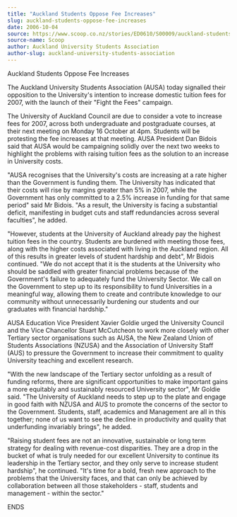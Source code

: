 ```yaml
---
title: "Auckland Students Oppose Fee Increases"
slug: auckland-students-oppose-fee-increases
date: 2006-10-04
source: https://www.scoop.co.nz/stories/ED0610/S00009/auckland-students-oppose-fee-increases.htm
source-name: Scoop
author: Auckland University Students Association
author-slug: auckland-university-students-association
---
```


<p>Auckland Students Oppose Fee Increases</p>

<p>The Auckland
University Students Association (AUSA) today signalled their
opposition to the University's intention to increase
domestic tuition fees for 2007, with the launch of their
"Fight the Fees" campaign.<p>

<p>The University of Auckland
Council are due to consider a vote to increase fees for
2007, across both undergraduate and postgraduate courses, at
their next meeting on Monday 16 October at 4pm. Students
will be protesting the fee increases at that meeting. AUSA
President Dan Bidois said that AUSA would be campaigning
solidly over the next two weeks to highlight the problems
with raising tuition fees as the solution to an increase in
University costs.</p>

<p>"AUSA recognises that the University's
costs are increasing at a rate higher than the Government is
funding them. The University has indicated that their costs
will rise by margins greater than 5% in 2007, while the
Government has only committed to a 2.5% increase in funding
for that same period" said Mr Bidois. "As a result, the
University is facing a substantial deficit, manifesting in
budget cuts and staff redundancies across several
faculties", he added.</p>

<p>"However, students at the University
of Auckland already pay the highest tuition fees in the
country. Students are burdened with meeting those fees,
along with the higher costs associated with living in the
Auckland region. All of this results in greater levels of
student hardship and debt", Mr Bidois continued. "We do not
accept that it is the students at the University who should
be saddled with greater financial problems because of the
Government's failure to adequately fund the University
Sector. We call on the Government to step up to its
responsibility to fund Universities in a meaningful way,
allowing them to create and contribute knowledge to our
community without unnecessarily burdening our students and
our graduates with financial hardship."<p>
<p>AUSA Education
Vice President Xavier Goldie urged the University Council
and the Vice Chancellor Stuart McCutcheon to work more
closely with other Tertiary sector organisations such as
AUSA, the New Zealand Union of Students Associations (NZUSA)
and the Association of University Staff (AUS) to pressure
the Government to increase their commitment to quality
University teaching and excellent research.</p>

<p>"With the new
landscape of the Tertiary sector unfolding as a result of
funding reforms, there are significant opportunities to make
important gains a more equitably and sustainably resourced
University sector", Mr Goldie said. "The University of
Auckland needs to step up to the plate and engage in good
faith with NZUSA and AUS to promote the concerns of the
sector to the Government. Students, staff, academics and
Management are all in this together; none of us want to see
the decline in productivity and quality that underfunding
invariably brings", he added.</p>

<p>"Raising student fees are
not an innovative, sustainable or long term strategy for
dealing with revenue-cost disparities. They are a drop in
the bucket of what is truly needed for our excellent
University to continue its leadership in the Tertiary
sector, and they only serve to increase student hardship",
he continued. "It's time for a bold, fresh new approach to
the problems that the University faces, and that can only be
achieved by collaboration between all those stakeholders -
staff, students and management - within the sector."</p>

<p>ENDS<p>
